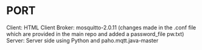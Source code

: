 # PORT
Client: HTML Client
Broker: mosquitto-2.0.11 (changes made in the .conf file which are provided in the main repo and added a password_file pw.txt)
Server: Server side using Python and paho.mqtt.java-master
